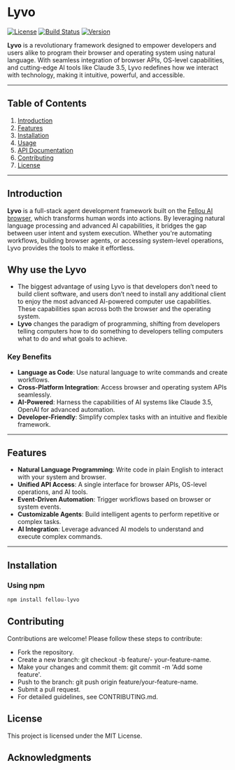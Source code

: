# **Lyvo**

[![License](https://img.shields.io/badge/license-MIT-blue.svg)](LICENSE)  [![Build Status](https://img.shields.io/badge/build-passing-brightgreen.svg)](https://example.com/build-status)  [![Version](https://img.shields.io/badge/version-0.1.0-yellow.svg)](https://example.com/version)  

**Lyvo** is a revolutionary framework designed to empower developers and users alike to program their browser and operating system using natural language. With seamless integration of browser APIs, OS-level capabilities, and cutting-edge AI tools like Claude 3.5, Lyvo redefines how we interact with technology, making it intuitive, powerful, and accessible.

---

## **Table of Contents**

1. [Introduction](#introduction)  
2. [Features](#features)  
3. [Installation](#installation)  
4. [Usage](#usage)  
5. [API Documentation](#api-documentation)  
6. [Contributing](#contributing)  
7. [License](#license)  

---

## **Introduction**

**Lyvo** is a full-stack agent development framework built on the [Fellou AI browser](https://fellou.ai), which transforms human words into actions. By leveraging natural language processing and advanced AI capabilities, it bridges the gap between user intent and system execution. Whether you're automating workflows, building browser agents, or accessing system-level operations, Lyvo provides the tools to make it effortless.  

## **Why use the Lyvo**
- The biggest advantage of using Lyvo is that developers don’t need to build client software, and users don’t need to install any additional client to enjoy the most advanced AI-powered computer use capabilities. These capabilities span across both the browser and the operating system.
- **Lyvo** changes the paradigm of programming, shifting from developers telling computers how to do something to developers telling computers what to do and what goals to achieve.


### **Key Benefits**
- **Language as Code**: Use natural language to write commands and create workflows.  
- **Cross-Platform Integration**: Access browser and operating system APIs seamlessly.  
- **AI-Powered**: Harness the capabilities of AI systems like Claude 3.5, OpenAI for advanced automation.  
- **Developer-Friendly**: Simplify complex tasks with an intuitive and flexible framework.  

---

## **Features**

- **Natural Language Programming**: Write code in plain English to interact with your system and browser.  
- **Unified API Access**: A single interface for browser APIs, OS-level operations, and AI tools.  
- **Event-Driven Automation**: Trigger workflows based on browser or system events.  
- **Customizable Agents**: Build intelligent agents to perform repetitive or complex tasks.
- **AI Integration**: Leverage advanced AI models to understand and execute complex commands.

---

## **Installation**

### **Using npm**

```bash
npm install fellou-lyvo
```

## Contributing

Contributions are welcome! Please follow these steps to contribute:

- Fork the repository.
- Create a new branch: git checkout -b feature/- your-feature-name.
- Make your changes and commit them: git commit -m 'Add some feature'.
- Push to the branch: git push origin feature/your-feature-name.
- Submit a pull request.
- For detailed guidelines, see CONTRIBUTING.md.

## License
This project is licensed under the MIT License.

## Acknowledgments
